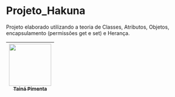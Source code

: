 # Projeto_Hakuna
Projeto elaborado utilizando a teoria de Classes, Atributos, Objetos, encapsulamento (permissões get e set) e Herança.

[<img src="https://avatars.githubusercontent.com/u/81496791?v=4" width=115 > <br> <sub> Tainá Pimenta </sub>](https://github.com/TainaPimenta) |
| :---: |  

